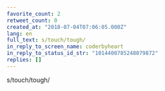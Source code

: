 ```yaml
---
favorite_count: 2
retweet_count: 0
created_at: "2018-07-04T07:06:05.000Z"
lang: en
full_text: s/touch/tough/
in_reply_to_screen_name: coderbyheart
in_reply_to_status_id_str: "1014400785248079872"
replies: []
---
```


s/touch/tough/
